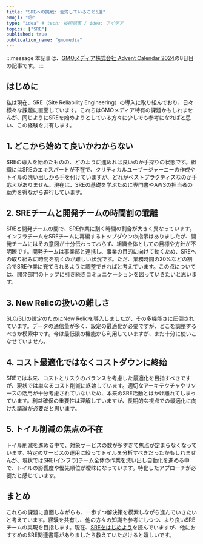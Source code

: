 ```yaml
---
title: "SREへの挑戦: 苦労していること5選"
emoji: "😢"
type: "idea" # tech: 技術記事 / idea: アイデア
topics: ["SRE"]
published: true
publication_name: "gmomedia"
---
```

:::message
本記事は、[GMOメディア株式会社 Advent Calendar 2024](https://qiita.com/advent-calendar/2024/gmo-media)の8日目の記事です。
:::
## はじめに
私は現在、SRE（Site Reliability Engineering）の導入に取り組んでおり、日々様々な課題に直面しています。これらはGMOメディア特有の課題かもしれませんが、同じようにSREを始めようとしている方々に少しでも参考になればと思い、この経験を共有します。

## 1. どこから始めて良いかわからない

SREの導入を始めたものの、どのように進めれば良いのか手探りの状態です。組織にはSREのエキスパートが不在で、クリティカルユーザージャーニーの作成やトイルの洗い出しから手を付けていますが、どれがベストプラクティスなのか手応えがありません。現在は、SREの基礎を学ぶために専門書やAWSの担当者の助力を得ながら進行しています。

## 2. SREチームと開発チームの時間割の乖離

SREと開発チームの間で、SRE作業に割く時間の割合が大きく異なっています。インフラチームをSREチームに再編するトップダウンの指示はありましたが、開発チームにはその意図が十分伝わっておらず、組織全体としての目標や方針が不明瞭です。開発チームは事業部と連携し、事業の目的に向けて動くため、SREへの取り組みに時間を割くのが難しい状況です。ただ、業務時間の20%などの割合でSRE作業に充てられるように調整できればと考えています。この点については、開発部門のトップに引き続きコミュニケーションを図っていきたいと思います。

## 3. New Relicの扱いの難しさ

SLO/SLIの設定のためにNew Relicを導入しましたが、その多機能さに圧倒されています。データの通信量が多く、設定の最適化が必要ですが、どこを調整するべきか模索中です。今は最低限の機能から利用していますが、まだ十分に使いこなせていません。

## 4. コスト最適化ではなくコストダウンに終始

SREでは本来、コストとリスクのバランスを考慮した最適化を目指すべきですが、現状では単なるコスト削減に終始しています。適切なアーキテクチャやリソースの活用が十分考慮されていないため、本来のSRE活動とはかけ離れてしまっています。利益確保の重要性は理解していますが、長期的な視点での最適化に向けた議論が必要だと思います。

## 5. トイル削減の焦点の不在

トイル削減を進める中で、対象サービスの数が多すぎて焦点が定まらなくなっています。特定のサービスの運用に絞ってトイルを分析すべきだったかもしれませんが、現状ではSRE(インフラ)チーム全体の作業を洗い出し自動化を進める中で、トイルの影響度や優先順位が曖昧になっています。特化したアプローチが必要だと感じています。

## まとめ
これらの課題に直面しながらも、一歩ずつ解決策を模索しながら進んでいきたいと考えています。経験を共有し、他の方々の知識を参考にしつつ、より良いSREチームの実現を目指します。現在、[SREをはじめよう](https://www.oreilly.co.jp/books/9784814400904/)を読んでいますが、他におすすめのSRE関連書籍がありましたら教えていただけると嬉しいです。